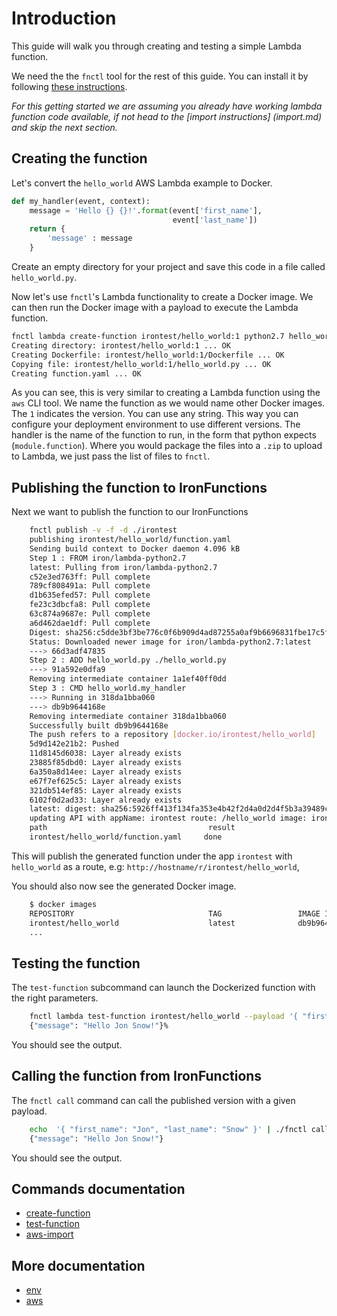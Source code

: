 # Introduction

This guide will walk you through creating and testing a simple Lambda function.

We need the the `fnctl` tool for the rest of this guide. You can install it
by following [these instructions](https://github.com/iron-io/function/fnctl).

*For this getting started we are assuming you already have working lambda function code available, if not head to the [import instructions] (import.md) and skip the next section.*

## Creating the function

Let's convert the `hello_world` AWS Lambda example to Docker.

```python
def my_handler(event, context):
    message = 'Hello {} {}!'.format(event['first_name'], 
                                    event['last_name'])  
    return { 
        'message' : message
    }  
```

Create an empty directory for your project and save this code in a file called
`hello_world.py`.

Now let's use `fnctl`'s Lambda functionality to create a Docker image. We can
then run the Docker image with a payload to execute the Lambda function.

```sh
fnctl lambda create-function irontest/hello_world:1 python2.7 hello_world.my_handler hello_world.py
Creating directory: irontest/hello_world:1 ... OK
Creating Dockerfile: irontest/hello_world:1/Dockerfile ... OK
Copying file: irontest/hello_world:1/hello_world.py ... OK
Creating function.yaml ... OK
```

As you can see, this is very similar to creating a Lambda function using the
`aws` CLI tool. We name the function as we would name other Docker images. The
`1` indicates the version. You can use any string. This way you can configure
your deployment environment to use different versions. The handler is
the name of the function to run, in the form that python expects
(`module.function`). Where you would package the files into a `.zip` to upload
to Lambda, we just pass the list of files to `fnctl`.

## Publishing the function to IronFunctions

Next we want to publish the function to our IronFunctions
```sh
    fnctl publish -v -f -d ./irontest
    publishing irontest/hello_world/function.yaml
    Sending build context to Docker daemon 4.096 kB
    Step 1 : FROM iron/lambda-python2.7
    latest: Pulling from iron/lambda-python2.7
    c52e3ed763ff: Pull complete 
    789cf808491a: Pull complete 
    d1b635efed57: Pull complete 
    fe23c3dbcfa8: Pull complete 
    63c874a9687e: Pull complete 
    a6d462dae1df: Pull complete 
    Digest: sha256:c5dde3bf3be776c0f6b909d4ad87255a0af9b6696831fbe17c5f659655a0494a
    Status: Downloaded newer image for iron/lambda-python2.7:latest
    ---> 66d3adf47835
    Step 2 : ADD hello_world.py ./hello_world.py
    ---> 91a592e0dfa9
    Removing intermediate container 1a1ef40ff0dd
    Step 3 : CMD hello_world.my_handler
    ---> Running in 318da1bba060
    ---> db9b9644168e
    Removing intermediate container 318da1bba060
    Successfully built db9b9644168e
    The push refers to a repository [docker.io/irontest/hello_world]
    5d9d142e21b2: Pushed 
    11d8145d6038: Layer already exists 
    23885f85dbd0: Layer already exists 
    6a350a8d14ee: Layer already exists 
    e67f7ef625c5: Layer already exists 
    321db514ef85: Layer already exists 
    6102f0d2ad33: Layer already exists 
    latest: digest: sha256:5926ff413f134fa353e4b42f2d4a0d2d4f5b3a39489cfdf6dd5b4a63c4e40dee size: 1784
    updating API with appName: irontest route: /hello_world image: irontest/hello_world 
    path                                    result
    irontest/hello_world/function.yaml     done
```

This will publish the generated function under the app `irontest` with `hello_world` as a route, e.g:
`http://hostname/r/irontest/hello_world`,

You should also now see the generated Docker image.

```sh
    $ docker images
    REPOSITORY                              TAG                 IMAGE ID            CREATED              VIRTUAL SIZE
    irontest/hello_world                    latest              db9b9644168e        About a minute ago   108.4 MB
    ...
```

## Testing the function

The `test-function` subcommand can launch the Dockerized function with the
right parameters.

```sh
    fnctl lambda test-function irontest/hello_world --payload '{ "first_name": "Jon", "last_name": "Snow" }'
    {"message": "Hello Jon Snow!"}%                     
```

You should see the output. 

## Calling the function from IronFunctions

The `fnctl call` command can call the published version with a given payload.

```sh
    echo  '{ "first_name": "Jon", "last_name": "Snow" }' | ./fnctl call irontest /hello_world
    {"message": "Hello Jon Snow!"}
```

You should see the output. 


## Commands documentation
* [create-function](create.md)
* [test-function](test.md)
* [aws-import](import.md)

## More documentation
* [env](environment.md)
* [aws](aws.md)